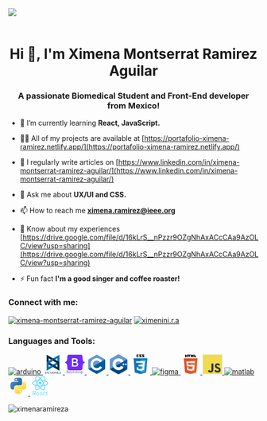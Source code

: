 <img src="https://github.com/XimenaRamirezA/XimenaRamirezA/assets/74038190/80728820-e06b-4f96-9c9e-9df46f0cc0a5" width="600">
<br><br>


<h1 align="center">Hi 👋, I'm Ximena Montserrat Ramirez Aguilar</h1>
<h3 align="center">A passionate Biomedical Student and Front-End developer from Mexico!</h3>

- 🌱 I’m currently learning **React, JavaScript.**

- 👨‍💻 All of my projects are available at [https://portafolio-ximena-ramirez.netlify.app/](https://portafolio-ximena-ramirez.netlify.app/)

- 📝 I regularly write articles on [https://www.linkedin.com/in/ximena-montserrat-ramirez-aguilar/](https://www.linkedin.com/in/ximena-montserrat-ramirez-aguilar/)

- 💬 Ask me about **UX/UI and CSS.**

- 📫 How to reach me **ximena.ramirez@ieee.org**

- 📄 Know about my experiences [https://drive.google.com/file/d/16kLrS__nPzzr9OZgNhAxACcCAa9AzOLC/view?usp=sharing](https://drive.google.com/file/d/16kLrS__nPzzr9OZgNhAxACcCAa9AzOLC/view?usp=sharing)

- ⚡ Fun fact **I'm a good singer and coffee roaster!**

<h3 align="left">Connect with me:</h3>
<p align="left">
<a href="https://linkedin.com/in/ximena-montserrat-ramirez-aguilar" target="blank"><img align="center" src="https://raw.githubusercontent.com/rahuldkjain/github-profile-readme-generator/master/src/images/icons/Social/linked-in-alt.svg" alt="ximena-montserrat-ramirez-aguilar" height="30" width="40" /></a>
<a href="https://instagram.com/ximenini.r.a" target="blank"><img align="center" src="https://raw.githubusercontent.com/rahuldkjain/github-profile-readme-generator/master/src/images/icons/Social/instagram.svg" alt="ximenini.r.a" height="30" width="40" /></a>
</p>

<h3 align="left">Languages and Tools:</h3>
<p align="left"> <a href="https://www.arduino.cc/" target="_blank" rel="noreferrer"> <img src="https://cdn.worldvectorlogo.com/logos/arduino-1.svg" alt="arduino" width="40" height="40"/> </a> <a href="https://backbonejs.org" target="_blank" rel="noreferrer"> <img src="https://raw.githubusercontent.com/devicons/devicon/master/icons/backbonejs/backbonejs-original-wordmark.svg" alt="backbonejs" width="40" height="40"/> </a> <a href="https://getbootstrap.com" target="_blank" rel="noreferrer"> <img src="https://raw.githubusercontent.com/devicons/devicon/master/icons/bootstrap/bootstrap-plain-wordmark.svg" alt="bootstrap" width="40" height="40"/> </a> <a href="https://www.cprogramming.com/" target="_blank" rel="noreferrer"> <img src="https://raw.githubusercontent.com/devicons/devicon/master/icons/c/c-original.svg" alt="c" width="40" height="40"/> </a> <a href="https://www.w3schools.com/cpp/" target="_blank" rel="noreferrer"> <img src="https://raw.githubusercontent.com/devicons/devicon/master/icons/cplusplus/cplusplus-original.svg" alt="cplusplus" width="40" height="40"/> </a> <a href="https://www.w3schools.com/css/" target="_blank" rel="noreferrer"> <img src="https://raw.githubusercontent.com/devicons/devicon/master/icons/css3/css3-original-wordmark.svg" alt="css3" width="40" height="40"/> </a> <a href="https://www.figma.com/" target="_blank" rel="noreferrer"> <img src="https://www.vectorlogo.zone/logos/figma/figma-icon.svg" alt="figma" width="40" height="40"/> </a> <a href="https://www.w3.org/html/" target="_blank" rel="noreferrer"> <img src="https://raw.githubusercontent.com/devicons/devicon/master/icons/html5/html5-original-wordmark.svg" alt="html5" width="40" height="40"/> </a> <a href="https://developer.mozilla.org/en-US/docs/Web/JavaScript" target="_blank" rel="noreferrer"> <img src="https://raw.githubusercontent.com/devicons/devicon/master/icons/javascript/javascript-original.svg" alt="javascript" width="40" height="40"/> </a> <a href="https://www.mathworks.com/" target="_blank" rel="noreferrer"> <img src="https://upload.wikimedia.org/wikipedia/commons/2/21/Matlab_Logo.png" alt="matlab" width="40" height="40"/> </a> <a href="https://www.python.org" target="_blank" rel="noreferrer"> <img src="https://raw.githubusercontent.com/devicons/devicon/master/icons/python/python-original.svg" alt="python" width="40" height="40"/> </a> <a href="https://reactjs.org/" target="_blank" rel="noreferrer"> <img src="https://raw.githubusercontent.com/devicons/devicon/master/icons/react/react-original-wordmark.svg" alt="react" width="40" height="40"/> </a> </p>

<p><img align="center" src="https://github-readme-stats.vercel.app/api/top-langs?username=ximenaramireza&show_icons=true&locale=en&layout=compact" alt="ximenaramireza" /></p>
